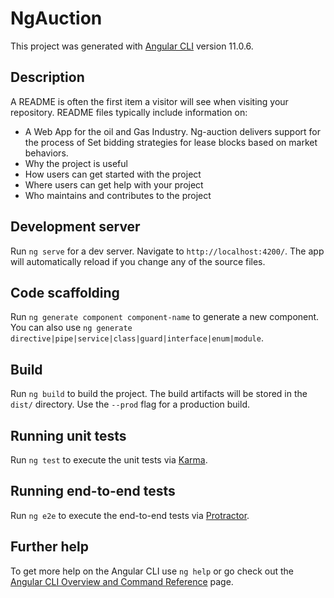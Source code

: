 # NgAuction

This project was generated with [Angular CLI](https://github.com/angular/angular-cli) version 11.0.6.


## Description

A README is often the first item a visitor will see when visiting your repository. README files typically include information on:

* A Web App for the oil and Gas Industry.
Ng-auction delivers support for the process of Set bidding strategies for lease blocks based on market behaviors.
* Why the project is useful
* How users can get started with the project
* Where users can get help with your project
* Who maintains and contributes to the project






## Development server

Run `ng serve` for a dev server. Navigate to `http://localhost:4200/`. The app will automatically reload if you change any of the source files.

## Code scaffolding

Run `ng generate component component-name` to generate a new component. You can also use `ng generate directive|pipe|service|class|guard|interface|enum|module`.

## Build

Run `ng build` to build the project. The build artifacts will be stored in the `dist/` directory. Use the `--prod` flag for a production build.

## Running unit tests

Run `ng test` to execute the unit tests via [Karma](https://karma-runner.github.io).

## Running end-to-end tests

Run `ng e2e` to execute the end-to-end tests via [Protractor](http://www.protractortest.org/).

## Further help

To get more help on the Angular CLI use `ng help` or go check out the [Angular CLI Overview and Command Reference](https://angular.io/cli) page.
